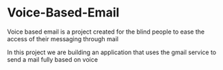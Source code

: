 # Voice-Based-Email
Voice based email is a project created for the blind people to ease the access of their messaging through mail

In this project we are building an application that uses the gmail service to send a mail fully based on voice
